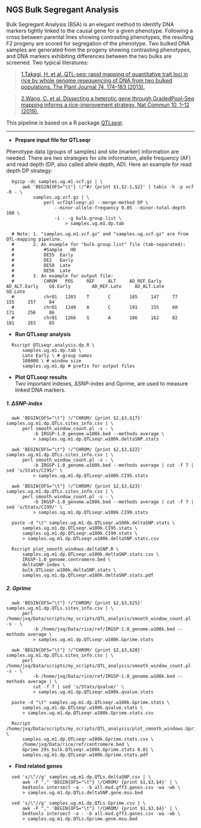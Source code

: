 ## NGS Bulk Segregant Analysis
Bulk Segregant Analysis (BSA) is an elegant method to identify DNA markers tightly linked to the causal gene for a given phenotype. Following a cross between parental lines showing contrasting phenotypes, the resulting F2 progeny are scored for segregation of the phenotype. Two bulked DNA samples are generated from the progeny showing contrasting phenotypes, and DNA markers exhibiting differences between the two bulks are screened. Two typical literatures:
>[1.Takagi, H. et al. QTL-seq: rapid mapping of quantitative trait loci in rice by whole genome resequencing of DNA from two bulked populations. The Plant Journal 74, 174–183 (2013).](https://onlinelibrary.wiley.com/doi/abs/10.1111/tpj.12105)</br>

>[2.Wang, C. et al. Dissecting a heterotic gene through GradedPool-Seq mapping informs a rice-improvement strategy. Nat Commun 10, 1–12 (2019).](https://www.nature.com/articles/s41467-019-11017-y)</br>

This pipeline is based on a R package [QTLseqr](https://acsess.onlinelibrary.wiley.com/doi/full/10.3835/plantgenome2018.01.0006).

---
* **Prepare input file for QTLseqr**

Phenotype data (groups of samples) and site (marker) information are needed. There are two strategies for site information, alelle frequency (AF) and read depth (DP, also called allele depth, AD). Here an example for read depth DP strategy:

```
  bgzip -dc samples.ug.m1.vcf.gz | \
      awk 'BEGIN{OFS="\t"} !/^#/ {print $1,$2-1,$2}' | tabix -h -p vcf -R - \
          samples.ug.vcf.gz | \
              perl vcf2qtlseqr.pl --merge-method DP \
                  --minor-allele-frequency 0.05 --minor-total-depth 100 \
                  -i - -g bulk.group.list \
                      > samples.ug.m1.dp.tab

  # Note: 1. "samples.ug.m1.vcf.gz" and "samples.ug.vcf.gz" are from QTL-mapping pipeline.
  #       2. An example for "bulk.group.list" file (tab-separated):
  #           #Sample	HD
  #           DE55	Early
  #           DE2	Early
  #           DE58	Late
  #           DE56	Late
  #       3. An example for output file:
  #           CHROM   POS     REF     ALT     AD_REF.Early    AD_ALT.Early    GQ.Early        AD_REF.Late     AD_ALT.Late     GQ.Late
  #           chr01   1203    T       C       185     147     77      155     257     84
  #           chr01   1249    A       C       191     155     80      171     256     86
  #           chr01   1266    G       A       186     162     82      181     263     85
```

* **Run QTLseqr analysis**

```
  Rscript QTLseqr.analysis.dp.R \
      samples.ug.m1.dp.tab \
      Late Early \ # group names
      100000 \ # window size
      samples.ug.m1.dp # prefix for output files
```

* **Plot QTLseqr results**</br>
Two important indexes, ΔSNP-index and Gprime, are used to measure linked DNA markers. </br>

##### 1. ΔSNP-index
```
  awk 'BEGIN{OFS="\t"} !/^CHROM/ {print $2,$3,$17}' samples.ug.m1.dp.QTLs.sites_info.csv | \
      perl smooth_window_count.pl -s - \
          -b IRGSP-1.0_genome.w100k.bed --methods average \
          > samples.ug.m1.dp.QTLseqr.w100k.deltaSNP.stats
  
  awk 'BEGIN{OFS="\t"} !/^CHROM/ {print $2,$3,$22}' samples.ug.m1.dp.QTLs.sites_info.csv | \
      perl smooth_window_count.pl -s - \
          -b IRGSP-1.0_genome.w100k.bed --methods average | cut -f 7 | sed 's/Stats/CI95/' \
          > samples.ug.m1.dp.QTLseqr.w100k.CI95.stats
  
  awk 'BEGIN{OFS="\t"} !/^CHROM/ {print $2,$3,$23}' samples.ug.m1.dp.QTLs.sites_info.csv | \
      perl smooth_window_count.pl -s - \
          -b IRGSP-1.0_genome.w100k.bed --methods average | cut -f 7 | sed 's/Stats/CI99/' \
          > samples.ug.m1.dp.QTLseqr.w100k.CI99.stats
  
  paste -d "\t" samples.ug.m1.dp.QTLseqr.w100k.deltaSNP.stats \
      samples.ug.m1.dp.QTLseqr.w100k.CI95.stats \
      samples.ug.m1.dp.QTLseqr.w100k.CI99.stats \
      > samples.ug.m1.dp.QTLseqr.w100k.deltaSNP.stats.csv

  Rscript plot_smooth_windows.deltaSNP.R \
      samples.ug.m1.dp.QTLseqr.w100k.deltaSNP.stats.csv \
      IRGSP-1.0_genome.centromere.bed \
      deltaSNP-index \
      bulk.QTLseqr.w100k.deltaSNP.stats \
      samples.ug.m1.dp.QTLseqr.w100k.deltaSNP.stats.pdf
```

##### 2. Gprime
```
  awk 'BEGIN{OFS="\t"} !/^CHROM/ {print $2,$3,$25}' samples.ug.m1.dp.QTLs.sites_info.csv | \
      perl /home/jxq/Data/scripts/my_scripts/QTL_analysis/smooth_window_count.pl -s - \
          -b /home/jxq/Data/rice/ref/IRGSP-1.0_genome.w100k.bed --methods average \
          > samples.ug.m1.dp.QTLseqr.w100k.Gprime.stats
  
  awk 'BEGIN{OFS="\t"} !/^CHROM/ {print $2,$3,$28}' samples.ug.m1.dp.QTLs.sites_info.csv | \
      perl /home/jxq/Data/scripts/my_scripts/QTL_analysis/smooth_window_count.pl -s - \
          -b /home/jxq/Data/rice/ref/IRGSP-1.0_genome.w100k.bed --methods average | \
          cut -f 7 | sed 's/Stats/qvalue/' \
          > samples.ug.m1.dp.QTLseqr.w100k.qvalue.stats
  
  paste -d "\t" samples.ug.m1.dp.QTLseqr.w100k.Gprime.stats \
      samples.ug.m1.dp.QTLseqr.w100k.qvalue.stats \
      > samples.ug.m1.dp.QTLseqr.w100k.Gprime.stats.csv

  Rscript /home/jxq/Data/scripts/my_scripts/QTL_analysis/plot_smooth_windows.Gprime.R \
      samples.ug.m1.dp.QTLseqr.w100k.Gprime.stats.csv \
      /home/jxq/Data/rice/ref/centromere.bed \
      Gprime 29s_bulk.QTLseqr.w100k.Gprime.stats 0.01 \
      samples.ug.m1.dp.QTLseqr.w100k.Gprime.stats.pdf
```

* **Find related genes**
```
  sed 's/\"//g' samples.ug.m1.dp.QTLs.deltaSNP.csv | \
      awk -F "," 'BEGIN{OFS="\t"} !/CHROM/ {print $1,$3,$4}' | \
      bedtools intersect -a - -b all.mod.gff3.genes.csv -wa -wb \
      > samples.ug.m1.dp.QTLs.deltaSNP.gene.msu.bed

  sed 's/\"//g' samples.ug.m1.dp.QTLs.Gprime.csv | \
      awk -F "," 'BEGIN{OFS="\t"} !/CHROM/ {print $1,$3,$4}' | \
      bedtools intersect -a - -b all.mod.gff3.genes.csv -wa -wb \
      > samples.ug.m1.dp.QTLs.Gprime.gene.msu.bed
```


